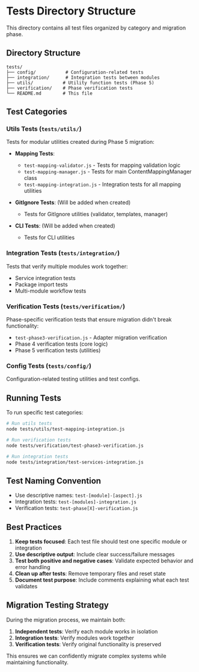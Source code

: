 # Tests Directory Structure

This directory contains all test files organized by category and migration phase.

## Directory Structure

```
tests/
├── config/           # Configuration-related tests
├── integration/      # Integration tests between modules
├── utils/           # Utility function tests (Phase 5)
├── verification/    # Phase verification tests
└── README.md        # This file
```

## Test Categories

### Utils Tests (`tests/utils/`)

Tests for modular utilities created during Phase 5 migration:

- **Mapping Tests**:
  - `test-mapping-validator.js` - Tests for mapping validation logic
  - `test-mapping-manager.js` - Tests for main ContentMappingManager class
  - `test-mapping-integration.js` - Integration tests for all mapping utilities

- **GitIgnore Tests**: (Will be added when created)
  - Tests for GitIgnore utilities (validator, templates, manager)

- **CLI Tests**: (Will be added when created)
  - Tests for CLI utilities

### Integration Tests (`tests/integration/`)

Tests that verify multiple modules work together:

- Service integration tests
- Package import tests
- Multi-module workflow tests

### Verification Tests (`tests/verification/`)

Phase-specific verification tests that ensure migration didn't break functionality:

- `test-phase3-verification.js` - Adapter migration verification
- Phase 4 verification tests (core logic)
- Phase 5 verification tests (utilities)

### Config Tests (`tests/config/`)

Configuration-related testing utilities and test configs.

## Running Tests

To run specific test categories:

```bash
# Run utils tests
node tests/utils/test-mapping-integration.js

# Run verification tests
node tests/verification/test-phase3-verification.js

# Run integration tests
node tests/integration/test-services-integration.js
```

## Test Naming Convention

- Use descriptive names: `test-[module]-[aspect].js`
- Integration tests: `test-[modules]-integration.js`
- Verification tests: `test-phase[X]-verification.js`

## Best Practices

1. **Keep tests focused**: Each test file should test one specific module or integration
2. **Use descriptive output**: Include clear success/failure messages
3. **Test both positive and negative cases**: Validate expected behavior and error handling
4. **Clean up after tests**: Remove temporary files and reset state
5. **Document test purpose**: Include comments explaining what each test validates

## Migration Testing Strategy

During the migration process, we maintain both:

1. **Independent tests**: Verify each module works in isolation
2. **Integration tests**: Verify modules work together
3. **Verification tests**: Verify original functionality is preserved

This ensures we can confidently migrate complex systems while maintaining functionality.
